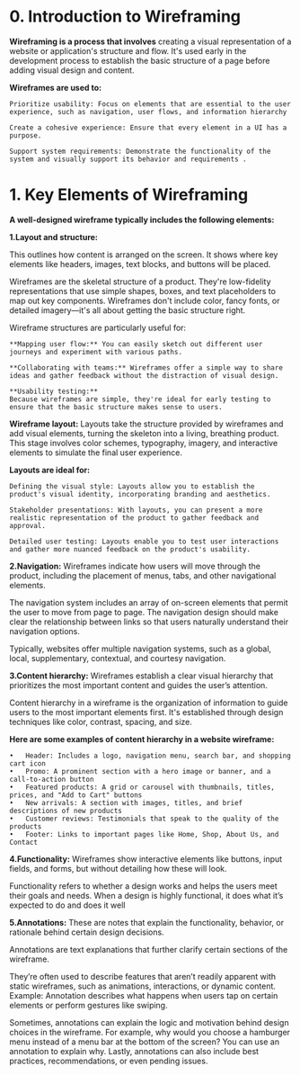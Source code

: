 # 0. Introduction to Wireframing #


**Wireframing is a process that involves**   creating a visual representation of a website or application's structure and flow. It's used early in the development process to establish the basic structure of a page before adding visual design and content. 

**Wireframes are used to:**

    Prioritize usability: Focus on elements that are essential to the user experience, such as navigation, user flows, and information hierarchy 

    Create a cohesive experience: Ensure that every element in a UI has a purpose.

    Support system requirements: Demonstrate the functionality of the system and visually support its behavior and requirements .

# 1. Key Elements of Wireframing #

**A well-designed wireframe typically includes the following elements:**

**1.Layout and structure:**

This outlines how content is arranged on the screen. It shows where key elements like headers, images, text blocks, and buttons will be placed.

Wireframes are the skeletal structure of a product. They're low-fidelity representations that use simple shapes, boxes, and text placeholders to map out key components. Wireframes don't include color, fancy fonts, or detailed imagery—it's all about getting the basic structure right.

Wireframe structures are particularly useful for:

    **Mapping user flow:** You can easily sketch out different user journeys and experiment with various paths.

    **Collaborating with teams:** Wireframes offer a simple way to share ideas and gather feedback without the distraction of visual design.

    **Usability testing:**
    Because wireframes are simple, they're ideal for early testing to ensure that the basic structure makes sense to users.

**Wireframe layout:**
Layouts take the structure provided by wireframes and add visual elements, turning the skeleton into a living, breathing product. This stage involves color schemes, typography, imagery, and interactive elements to simulate the final user experience.

**Layouts are ideal for:**

    Defining the visual style: Layouts allow you to establish the product's visual identity, incorporating branding and aesthetics.

    Stakeholder presentations: With layouts, you can present a more realistic representation of the product to gather feedback and approval.

    Detailed user testing: Layouts enable you to test user interactions and gather more nuanced feedback on the product's usability.


**2.Navigation:**
Wireframes indicate how users will move through the product, including the placement of menus, tabs, and other navigational elements.

The navigation system includes an array of on-screen elements that permit the user to move from page to page. The navigation design should make clear the relationship between links so that users naturally understand their navigation options. 

Typically, websites offer multiple navigation systems, such as a global, local, supplementary, contextual, and courtesy navigation.

**3.Content hierarchy:**
 Wireframes establish a clear visual hierarchy that prioritizes the most important content and guides the user’s attention.

Content hierarchy in a wireframe is the organization of information to guide users to the most important elements first. It's established through design techniques like color, contrast, spacing, and size. 

**Here are some examples of content hierarchy in a website wireframe:**

    •	Header: Includes a logo, navigation menu, search bar, and shopping cart icon
    •	Promo: A prominent section with a hero image or banner, and a call-to-action button
    •	Featured products: A grid or carousel with thumbnails, titles, prices, and "Add to Cart" buttons
    •	New arrivals: A section with images, titles, and brief descriptions of new products
    •	Customer reviews: Testimonials that speak to the quality of the products
    •	Footer: Links to important pages like Home, Shop, About Us, and Contact


**4.Functionality:**
 Wireframes show interactive elements like buttons, input fields, and forms, but without detailing how these will look.

Functionality refers to whether a design works and helps the users meet their goals and needs.
When a design is highly functional, it does what it’s expected to do and does it well


**5.Annotations:**
 These are notes that explain the functionality, behavior, or rationale behind certain design decisions.

Annotations are text explanations that further clarify certain sections of the wireframe.

They’re often used to describe features that aren’t readily apparent with static wireframes, such as animations, interactions, or dynamic content.
Example: Annotation describes what happens when users tap on certain elements or perform gestures like swiping.

Sometimes, annotations can explain the logic and motivation behind design choices in the wireframe.
For example, why would you choose a hamburger menu instead of a menu bar at the bottom of the screen? You can use an annotation to explain why.
Lastly, annotations can also include best practices, recommendations, or even pending issues. 


